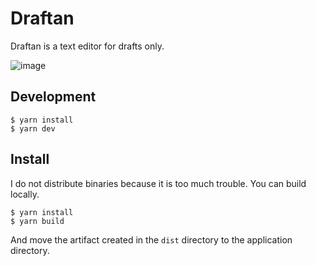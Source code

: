 # Draftan

Draftan is a text editor for drafts only.

![image](https://user-images.githubusercontent.com/39471/135556599-ebb25f4a-1795-4e23-9051-ae4f4bbcb6fa.png)

## Development

```
$ yarn install
$ yarn dev
```

## Install

I do not distribute binaries because it is too much trouble. You can build locally.

```
$ yarn install
$ yarn build
```

And move the artifact created in the `dist` directory to the application directory.
